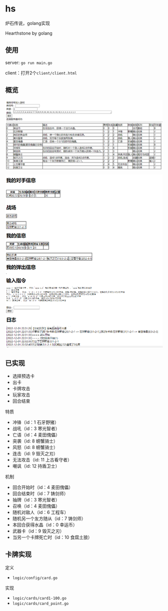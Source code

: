 # hs
炉石传说，golang实现

Hearthstone by golang

## 使用

server: `go run main.go`

client：打开2个`client/client.html`

## 概览

![](./example/overview/1.png)

![](./example/overview/2.png)

## 已实现

- 选择预选卡
- 出卡
- 卡牌攻击
- 玩家攻击
- 回合结束

特质
- 冲锋（id：1 石牙野猪）
- 战吼（id：3 寒光智者）
- 亡语（id：4 麦田傀儡）
- 突袭（id: 8 螃蟹骑士）
- 风怒（id: 8 螃蟹骑士）
- 连击（id: 9 毁灭之刃）
- 无法攻击（id: 11 上古看守者）
- 嘲讽（id: 12 持盾卫士）

机制
- 回合开始时（id：4 麦田傀儡）
- 回合结束时（id：7 铸剑师）
- 抽牌（id：3 寒光智者）
- 召唤（id：4 麦田傀儡）
- 随机对敌人（id：6 工程车）
- 随机另一个友方随从（id：7 铸剑师）
- 本回合获得水晶（id：0 幸运币）
- 武器卡（id：9 毁灭之刃）
- 当另一个卡牌死亡时（id：10 食腐土狼）

## 卡牌实现

定义
- `logic/config/card.go`

实现
- `logic/cards/card1-100.go`
- `logic/cards/card_point.go`
